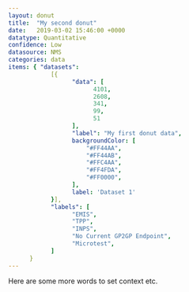 ```yaml
---
layout: donut
title:  "My second donut"
date:   2019-03-02 15:46:00 +0000
datatype: Quantitative
confidence: Low
datasource: NMS
categories: data
items: { "datasets":
            [{
                  "data": [
                        4101,
                        2608,
                        341,
                        99,
                        51
                  ],
                  "label": "My first donut data",
                  backgroundColor: [
                      "#FF44AA",
                      "#FF44AB",
                      "#FFC4AA",
                      "#FF4FDA",
                      "#FF0000",
                  ],
                  label: 'Dataset 1'
            }],
            "labels": [
                  "EMIS",
                  "TPP",
                  "INPS",
                  "No Current GP2GP Endpoint",
                  "Microtest",
            ]
      }
---
```

Here are some more words to set context etc.
